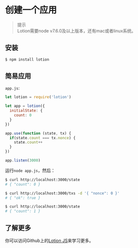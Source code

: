 # 创建一个应用

> 提示  
Lotion需要node v7.6.0及以上版本，还有mac或者linux系统。

## 安装
```bash
$ npm install lotion
```

## 简易应用
`app.js`:
```js
let lotion = require('lotion')

let app = lotion({
  initialState: {
    count: 0
  }
})

app.use(function (state, tx) {
  if(state.count === tx.nonce) {
    state.count++
  }
})

app.listen(3000)
```

运行`node app.js`，然后：
```bash
$ curl http://localhost:3000/state
# { "count": 0 }

$ curl http://localhost:3000/txs -d '{ "nonce": 0 }'
# { "ok": true }

$ curl http://localhost:3000/state
# { "count": 1 }
```

## 了解更多
你可以访问Github上的[Lotion JS](https://github.com/keppel/lotion)来学习更多。